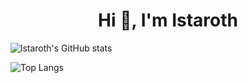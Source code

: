 <h1 align="center">Hi 👋, I'm Istaroth</h1>

![lstaroth's GitHub stats](https://github-readme-stats.vercel.app/api?username=lstaroth&show_icons=true&theme=transparent)

![Top Langs](https://github-readme-stats.vercel.app/api/top-langs/?username=lstaroth&layout=compact&langs_count=4)
